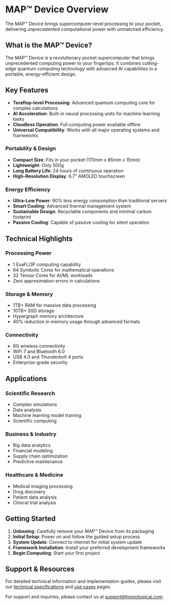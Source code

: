 # MAP™ Device Overview

The MAP™ Device brings supercomputer-level processing to your pocket, delivering unprecedented computational power with unmatched efficiency.

## What is the MAP™ Device?
The MAP™ Device is a revolutionary pocket supercomputer that brings unprecedented computing power to your fingertips. It combines cutting-edge quantum computing technology with advanced AI capabilities in a portable, energy-efficient design.

## Key Features

- **Teraflop-level Processing**: Advanced quantum computing core for complex calculations
- **AI Acceleration**: Built-in neural processing units for machine learning tasks
- **Cloudless Operation**: Full computing power available offline
- **Universal Compatibility**: Works with all major operating systems and frameworks

### Portability & Design
- **Compact Size**: Fits in your pocket (170mm x 85mm x 15mm)
- **Lightweight**: Only 500g
- **Long Battery Life**: 24 hours of continuous operation
- **High-Resolution Display**: 6.7" AMOLED touchscreen

### Energy Efficiency
- **Ultra-Low Power**: 90% less energy consumption than traditional servers
- **Smart Cooling**: Advanced thermal management system
- **Sustainable Design**: Recyclable components and minimal carbon footprint
- **Passive Cooling**: Capable of passive cooling for silent operation

## Technical Highlights

### Processing Power
- 1 ExaFLOP computing capability
- 64 Symbolic Cores for mathematical operations
- 32 Tensor Cores for AI/ML workloads
- Zero approximation errors in calculations

### Storage & Memory
- 1TB+ RAM for massive data processing
- 10TB+ SSD storage
- Hypergraph memory architecture
- 40% reduction in memory usage through advanced formats

### Connectivity
- 6G wireless connectivity
- WiFi 7 and Bluetooth 6.0
- USB 4.0 and Thunderbolt 4 ports
- Enterprise-grade security

## Applications

### Scientific Research
- Complex simulations
- Data analysis
- Machine learning model training
- Scientific computing

### Business & Industry
- Big data analytics
- Financial modeling
- Supply chain optimization
- Predictive maintenance

### Healthcare & Medicine
- Medical imaging processing
- Drug discovery
- Patient data analysis
- Clinical trial analysis

## Getting Started

1. **Unboxing**: Carefully remove your MAP™ Device from its packaging
2. **Initial Setup**: Power on and follow the guided setup process
3. **System Update**: Connect to internet for initial system update
4. **Framework Installation**: Install your preferred development frameworks
5. **Begin Computing**: Start your first project

## Support & Resources

For detailed technical information and implementation guides, please visit our [technical specifications](specs.md) and [use cases](use-cases.md) pages.

For support and inquiries, please contact us at support@homotopicai.com. 